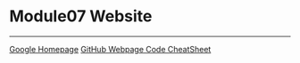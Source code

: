 # Module07 Website

---
[Google Homepage](https://www.google.com "Google's Homepage")
[GitHub Webpage Code CheatSheet](https://github.com/adam-p/markdown-here/wiki/Markdown-Cheatsheet)
